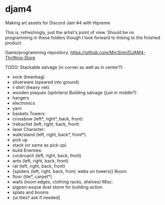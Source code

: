 # djam4
Making art assets for Discord Jam #4 with Hipreme

This is, refreshingly, just the artist's point of view. Should be no programming in these folders though I look forward to linking to the finished product.

Game/programming repository: https://github.com/MrcSnm/DJAM4-Thrifting-Store


TODO:
Stackable salvage (in corner as well as in center?):
- sock (beanbag)
- silverware (speared into ground)
- t-shirt (heavy net)
- wooden plaques (splinters)
Building salvage (just in middle?):
- hangers
- electronics
- yarn
- baskets
Towers:
- crossbow (left*, right*, back, front)
- trebuchet (left, right, back, front)
- laser
Character:
- walk/stand (left, right, back*, front*)
- pick up
- stack (or same as pick up)
- build
Enemies:
- cockroach (left, right, back, front)
- ants (left, right, back, front)
- rat (left, right, back, front)
- {spiders (left, right, back, front; webs on towers)}
Room:
- floor (tile*, carpet*)
- walls (room edges, clothing racks, shelves)
Misc:
- pigpen-esque dust storm for building action
- splats and booms
- {ui tiles? ask if needed}
